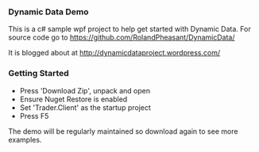 ### Dynamic Data Demo

This is a c# sample wpf project to help get started with Dynamic Data. For source code go to https://github.com/RolandPheasant/DynamicData/

It is blogged about at http://dynamicdataproject.wordpress.com/

### Getting Started

- Press 'Download Zip', unpack and open
- Ensure Nuget Restore is enabled
- Set 'Trader.Client' as the startup project
- Press F5

The demo will be regularly maintained so download again to see more examples.






